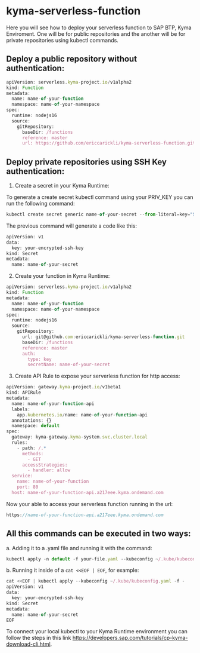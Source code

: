 # kyma-serverless-function

Here you will see how to deploy your serverless function to SAP BTP, Kyma Enviroment.
One will be for public repositories and the another will be for private repositories using kubectl commands.

## Deploy a public repository without authentication:

```jsx
apiVersion: serverless.kyma-project.io/v1alpha2
kind: Function
metadata:
  name: name-of-your-function
  namespace: name-of-your-namespace
spec:
  runtime: nodejs16
  source:
    gitRepository:
      baseDir: /functions
      reference: master
      url: https://github.com/ericcarickli/kyma-serverless-function.git
```

## Deploy private repositories using SSH Key authentication:

1. Create a secret in your Kyma Runtime:

To generate a create secret kubectl command using your PRIV_KEY you can run the following command:

```jsx
kubectl create secret generic name-of-your-secret --from-literal=key="SSH_PRIV_KEY" -o yaml --dry-run=client
``` 

The previous command will generate a code like this:

```jsx
apiVersion: v1
data:
  key: your-encrypted-ssh-key
kind: Secret
metadata:
  name: name-of-your-secret
``` 

2. Create your function in Kyma Runtime:

```jsx
apiVersion: serverless.kyma-project.io/v1alpha2
kind: Function
metadata:
  name: name-of-your-function
  namespace: name-of-your-namespace
spec:
  runtime: nodejs16
  source:
    gitRepository:
      url: git@github.com:ericcarickli/kyma-serverless-function.git
      baseDir: /functions
      reference: master
      auth:
        type: key
        secretName: name-of-your-secret
```

3. Create API Rule to expose your serverless function for http access:

```jsx
apiVersion: gateway.kyma-project.io/v1beta1
kind: APIRule
metadata:
  name: name-of-your-function-api
  labels:
    app.kubernetes.io/name: name-of-your-function-api
  annotations: {}
  namespace: default
spec:
  gateway: kyma-gateway.kyma-system.svc.cluster.local
  rules:
    - path: /.*
      methods:
        - GET
      accessStrategies:
        - handler: allow
  service:
    name: name-of-your-function
    port: 80
  host: name-of-your-function-api.a217eee.kyma.ondemand.com
```
Now your able to access your serverless function running in the url:
```jsx
https://name-of-your-function-api.a217eee.kyma.ondemand.com
```

## All this commands can be executed in two ways:

a. Adding it to a .yaml file and running it with the command:
```jsx
kubectl apply -n default -f your-file.yaml --kubeconfig ~/.kube/kubeconfig.yaml
```

b. Running it inside of a ``cat <<EOF | EOF``, for example:
```jsx
cat <<EOF | kubectl apply --kubeconfig ~/.kube/kubeconfig.yaml -f -
apiVersion: v1
data:
  key: your-encrypted-ssh-key
kind: Secret
metadata:
  name: name-of-your-secret
EOF
```

To connect your local kubectl to your Kyma Runtime environment you can follow the steps in this link https://developers.sap.com/tutorials/cp-kyma-download-cli.html.

